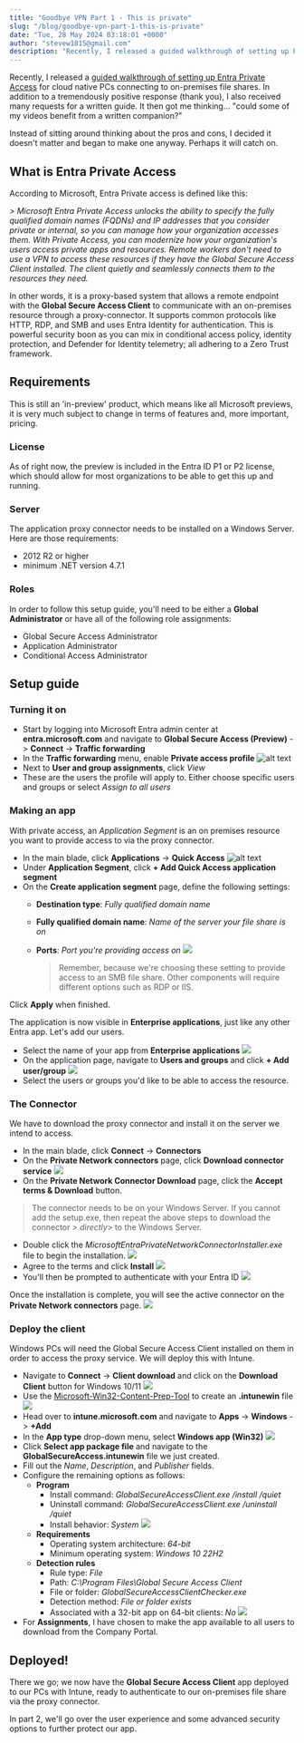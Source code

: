 ```yaml
---
title: "Goodbye VPN Part 1 - This is private"
slug: "/blog/goodbye-vpn-part-1-this-is-private"
date: "Tue, 28 May 2024 03:18:01 +0000"
author: "stevew1015@gmail.com"
description: "Recently, I released a guided walkthrough of setting up Entra Private Access for cloud native PCs connecting to on-premises file shares. In addition to a tremendously positive response (thank you), I also received many requests for a written guide. It then got me thinking... "could some of my videos benefit"
---
```


Recently, I released a [guided walkthrough of setting up Entra Private Access](https://youtu.be/uIjGDUhvKvY) for cloud native PCs connecting to on-premises file shares. In addition to a tremendously positive response (thank you), I also received many requests for a written guide. It then got me thinking... "could some of my videos benefit from a written companion?"

Instead of sitting around thinking about the pros and cons, I decided it doesn't matter and began to make one anyway. Perhaps it will catch on.

What is Entra Private Access
----------------------------

According to Microsoft, Entra Private access is defined like this:

_\> Microsoft Entra Private Access unlocks the ability to specify the fully qualified domain names (FQDNs) and IP addresses that you consider private or internal, so you can manage how your organization accesses them. With Private Access, you can modernize how your organization's users access private apps and resources. Remote workers don't need to use a VPN to access these resources if they have the Global Secure Access Client installed. The client quietly and seamlessly connects them to the resources they need._

In other words, it is a proxy-based system that allows a remote endpoint with the **Global Secure Access Client** to communicate with an on-premises resource through a proxy-connector. It supports common protocols like HTTP, RDP, and SMB and uses Entra Identity for authentication. This is powerful security boon as you can mix in conditional access policy, identity protection, and Defender for Identity telemetry; all adhering to a Zero Trust framework.

Requirements
------------

This is still an 'in-preview' product, which means like all Microsoft previews, it is very much subject to change in terms of features and, more important, pricing.

### License

As of right now, the preview is included in the Entra ID P1 or P2 license, which should allow for most organizations to be able to get this up and running.

### Server

The application proxy connector needs to be installed on a Windows Server. Here are those requirements:

-   2012 R2 or higher
-   minimum .NET version 4.7.1

### Roles

In order to follow this setup guide, you'll need to be either a **Global Administrator** or have all of the following role assignments:

-   Global Secure Access Administrator
-   Application Administrator
-   Conditional Access Administrator

Setup guide
-----------

### Turning it on

-   Start by logging into Microsoft Entra admin center at **entra.microsoft.com** and navigate to **Global Secure Access (Preview)** -> **Connect** -> **Traffic forwarding**
-   In the **Traffic forwarding** menu, enable **Private access profile** ![alt text](https://images.squarespace-cdn.com/content/5dd365a31aa1fd743bc30b8e/0e35ae81-3696-47af-947d-072c7c292444/Screenshot+2024-05-27+214945.png)
-   Next to **User and group assignments**, click _View_
-   These are the users the profile will apply to. Either choose specific users and groups or select _Assign to all users_

### Making an app

With private access, an _Application Segment_ is an on premises resource you want to provide access to via the proxy connector.

-   In the main blade, click **Applications** -> **Quick Access** ![alt text](https://images.squarespace-cdn.com/content/5dd365a31aa1fd743bc30b8e/bc4835a5-3757-438b-a6ed-809183dfafcb/Screenshot+2024-05-27+215937.png)
-   Under **Application Segment**, click **\+ Add Quick Access application segment**
-   On the **Create application segment** page, define the following settings:
    -   **Destination type**: _Fully qualified domain name_
    -   **Fully qualified domain name**: _Name of the server your file share is on_
    -   **Ports**: _Port you're providing access on_ ![](https://images.squarespace-cdn.com/content/5dd365a31aa1fd743bc30b8e/c1730335-06bc-451b-b266-f1e7559cab41/Screenshot+2024-05-27+220447.png)
        
        > Remember, because we're choosing these setting to provide access to an SMB file share. Other components will require different options such as RDP or IIS.
        

Click **Apply** when finished.

The application is now visible in **Enterprise applications**, just like any other Entra app. Let's add our users.

-   Select the name of your app from **Enterprise applications** ![](https://images.squarespace-cdn.com/content/5dd365a31aa1fd743bc30b8e/ae00f2ed-0331-4002-ba87-a8f473fb4585/Screenshot+2024-05-27+220511.png)
-   On the application page, navigate to **Users and groups** and click **\+ Add user/group** ![](https://images.squarespace-cdn.com/content/5dd365a31aa1fd743bc30b8e/297e1608-c3dd-4d10-ae6b-cb3952570c90/Screenshot+2024-05-27+223855.png)
-   Select the users or groups you'd like to be able to access the resource.

### The Connector

We have to download the proxy connector and install it on the server we intend to access.

-   In the main blade, click **Connect** -> **Connectors**
-   On the **Private Network connectors** page, click **Download connector service** ![](https://images.squarespace-cdn.com/content/5dd365a31aa1fd743bc30b8e/2463949d-97dd-49c6-80c8-b96647fd47b4/Screenshot+2024-05-27+220648.png)
-   On the **Private Network Connector Download** page, click the **Accept terms & Download** button.

> The connector needs to be on your Windows Server. If you cannot add the setup.exe, then repeat the above steps to download the connector _\> directly_\> to the Windows Server.

-   Double click the _MicrosoftEntraPrivateNetworkConnectorInstaller.exe_ file to begin the installation. ![](https://images.squarespace-cdn.com/content/5dd365a31aa1fd743bc30b8e/2e86028c-13dc-4eb7-8094-4ff9aa5485fb/Screenshot+2024-05-27+221201.png)
-   Agree to the terms and click **Install** ![](https://images.squarespace-cdn.com/content/5dd365a31aa1fd743bc30b8e/4ed39b92-3966-4c36-9ec7-0bec43f29e84/Screenshot+2024-05-27+221444.png)
-   You'll then be prompted to authenticate with your Entra ID ![](https://images.squarespace-cdn.com/content/5dd365a31aa1fd743bc30b8e/ca88b183-1ef4-45f3-883f-c89b334e15d3/Screenshot+2024-05-27+221559.png)

Once the installation is complete, you will see the active connector on the **Private Network connectors** page. ![](https://images.squarespace-cdn.com/content/5dd365a31aa1fd743bc30b8e/c750821a-ab3e-4aea-b8c7-4abb37e17cf2/Screenshot+2024-05-27+221652.png)

### Deploy the client

Windows PCs will need the Global Secure Access Client installed on them in order to access the proxy service. We will deploy this with Intune.

-   Navigate to **Connect** -> **Client download** and click on the **Download Client** button for Windows 10/11 ![](https://images.squarespace-cdn.com/content/5dd365a31aa1fd743bc30b8e/90b45ae7-af39-4d99-8432-4048230a0b6c/Screenshot+2024-05-27+221758.png)
-   Use the [Microsoft-Win32-Content-Prep-Tool](https://github.com/Microsoft/Microsoft-Win32-Content-Prep-Tool) to create an **.intunewin** file ![](https://images.squarespace-cdn.com/content/5dd365a31aa1fd743bc30b8e/6a2ad500-35bd-4ef4-aab2-4dad7a996add/Screenshot+2024-05-27+222505.png)
-   Head over to **intune.microsoft.com** and navigate to **Apps** -> **Windows** -> **+Add**
-   In the **App type** drop-down menu, select **Windows app (Win32)** ![](https://images.squarespace-cdn.com/content/5dd365a31aa1fd743bc30b8e/d975da59-960d-4011-ba4e-de90f3f12ffc/Screenshot+2024-05-27+222658.png)
-   Click **Select app package file** and navigate to the **GlobalSecureAccess.intunewin** file we just created.
-   Fill out the _Name_, _Description_, and _Publisher_ fields.
-   Configure the remaining options as follows:
    -   **Program**
        -   Install command: _GlobalSecureAccessClient.exe /install /quiet_
        -   Uninstall command: _GlobalSecureAccessClient.exe /uninstall /quiet_
        -   Install behavior: _System_ ![](https://images.squarespace-cdn.com/content/5dd365a31aa1fd743bc30b8e/46a495fe-f8a2-4a03-8a35-fffbbc4f594c/Screenshot+2024-05-27+223006.png)
    -   **Requirements**
        -   Operating system architecture: _64-bit_
        -   Minimum operating system: _Windows 10 22H2_
    -   **Detection rules**
        -   Rule type: _File_
        -   Path: _C:\\Program Files\\Global Secure Access Client_
        -   File or folder: _GlobalSecureAccessClientChecker.exe_
        -   Detection method: _File or folder exists_
        -   Associated with a 32-bit app on 64-bit clients: _No_ ![](https://images.squarespace-cdn.com/content/5dd365a31aa1fd743bc30b8e/4497c3fc-59c0-4d55-8f4e-bf4602ebe82e/Screenshot+2024-05-27+223257.png)
-   For **Assignments**, I have chosen to make the app available to all users to download from the Company Portal.

Deployed!
---------

There we go; we now have the **Global Secure Access Client** app deployed to our PCs with Intune, ready to authenticate to our on-premises file share via the proxy connector.

In part 2, we'll go over the user experience and some advanced security options to further protect our app.